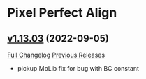 # Pixel Perfect Align

## [v1.13.03](https://github.com/mooreatv/PixelPerfectAlign/tree/v1.13.03) (2022-09-05)
[Full Changelog](https://github.com/mooreatv/PixelPerfectAlign/compare/v1.13.02...v1.13.03) [Previous Releases](https://github.com/mooreatv/PixelPerfectAlign/releases)

- pickup MoLib fix for bug with BC constant  
